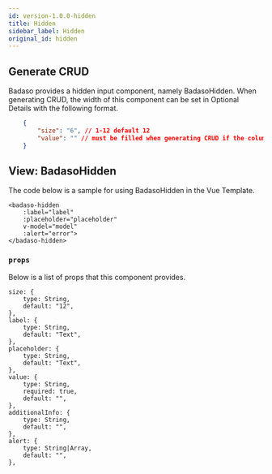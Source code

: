 ```yaml
---
id: version-1.0.0-hidden
title: Hidden
sidebar_label: Hidden
original_id: hidden
---
```


## Generate CRUD

Badaso provides a hidden input component, namely BadasoHidden. When generating CRUD, the width of this component can be set in Optional Details with the following format.
<!--DOCUSAURUS_CODE_TABS-->
<!--JSON-->
```json
    {
        "size": "6", // 1-12 default 12
        "value": "" // must be filled when generating CRUD if the column in the table cannot be null
    }
```
<!--END_DOCUSAURUS_CODE_TABS-->

## View: BadasoHidden

The code below is a sample for using BadasoHidden in the Vue Template.

<!--DOCUSAURUS_CODE_TABS-->
<!--Vue-->
```vue
<badaso-hidden
    :label="label"
    :placeholder="placeholder"
    v-model="model"
    :alert="error">
</badaso-hidden>
```
<!--END_DOCUSAURUS_CODE_TABS-->

### ```props```

Below is a list of props that this component provides.

```
size: {
    type: String,
    default: "12",
},
label: {
    type: String,
    default: "Text",
},
placeholder: {
    type: String,
    default: "Text",
},
value: {
    type: String,
    required: true,
    default: "",
},
additionalInfo: {
    type: String,
    default: "",
},
alert: {
    type: String|Array,
    default: "",
},
```